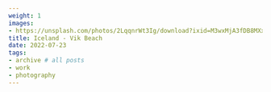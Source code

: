 ```yaml
---
weight: 1
images:
- https://unsplash.com/photos/2LqqnrWt3Ig/download?ixid=M3wxMjA3fDB8MXxhbGx8MTd8fHx8fHwyfHwxNzAwMDc4Njk5fA&force=true
title: Iceland - Vik Beach 
date: 2022-07-23
tags:
- archive # all posts
- work
- photography
---
```

